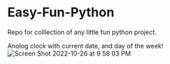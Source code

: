 # Easy-Fun-Python

Repo for colllection of any little fun python project.

Anolog clock with current date, and day of the week!
![Screen Shot 2022-10-26 at 9 58 03 PM](https://user-images.githubusercontent.com/61509944/198173088-57a0ff7b-8b2c-4eef-a517-a803e6a3e76f.png)
